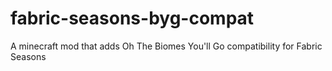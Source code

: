 # fabric-seasons-byg-compat
A minecraft mod that adds Oh The Biomes You'll Go compatibility for Fabric Seasons

